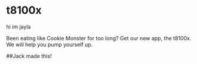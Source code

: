 
# t8100x

hi im jayla



Been eating like Cookie Monster for too long? Get our new app, the t8100x. We will help you pump yourself up. 


##Jack made this! 

